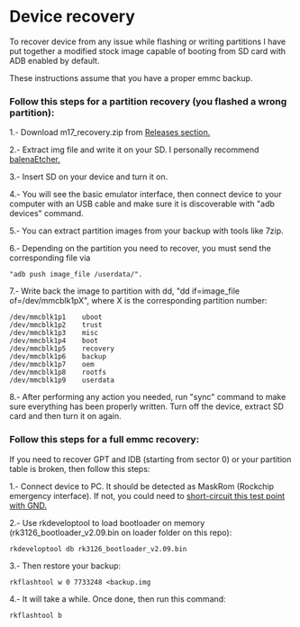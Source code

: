 # Device recovery

To recover device from any issue while flashing or writing partitions I have put together a modified stock image capable of booting from SD card with ADB enabled by default. 

These instructions assume that you have a proper emmc backup.

### Follow this steps for a partition recovery (you flashed a wrong partition):

1.- Download m17_recovery.zip from [Releases section.](https://github.com/octathorp/m17_tools/releases)

2.- Extract img file and write it on your SD. I personally recommend [balenaEtcher.](https://etcher.balena.io)

3.- Insert SD on your device and turn it on.

4.- You will see the basic emulator interface, then connect device to your computer with an USB cable and make sure it is discoverable with "adb devices" command.

5.- You can extract partition images from your backup with tools like 7zip.

6.- Depending on the partition you need to recover, you must send the corresponding file via

    "adb push image_file /userdata/".

7.- Write back the image to partition with dd, "dd if=image_file of=/dev/mmcblk1pX", where X is the corresponding partition number:

    /dev/mmcblk1p1    uboot
    /dev/mmcblk1p2    trust
    /dev/mmcblk1p3    misc
    /dev/mmcblk1p4    boot
    /dev/mmcblk1p5    recovery
    /dev/mmcblk1p6    backup
    /dev/mmcblk1p7    oem
    /dev/mmcblk1p8    rootfs
    /dev/mmcblk1p9    userdata

8.- After performing any action you needed, run "sync" command to make sure everything has been properly written. Turn off the device, extract SD card and then turn it on again.


### Follow this steps for a full emmc recovery:

If you need to recover GPT and IDB (starting from sector 0) or your partition table is broken, then follow this steps:

1.- Connect device to PC. It should be detected as MaskRom (Rockchip emergency interface). If not, you could need to [short-circuit this test point with GND.](internal_interfaces.jpg)

2.- Use rkdeveloptool to load bootloader on memory (rk3126_bootloader_v2.09.bin on loader folder on this repo):

    rkdeveloptool db rk3126_bootloader_v2.09.bin

3.- Then restore your backup:

    rkflashtool w 0 7733248 <backup.img

4.- It will take a while. Once done, then run this command:

    rkflashtool b
